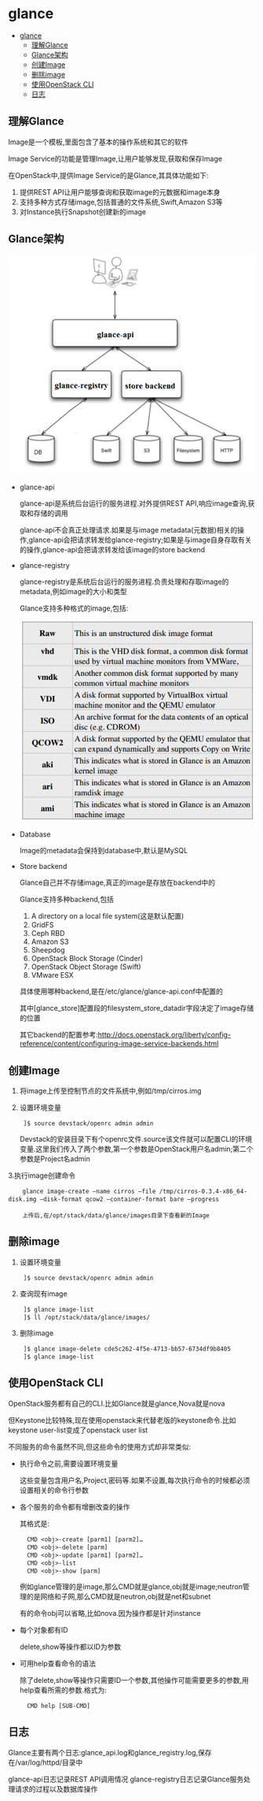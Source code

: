 # glance

<!-- TOC -->

- [glance](#glance)
    - [理解Glance](#理解glance)
    - [Glance架构](#glance架构)
    - [创建Image](#创建image)
    - [删除image](#删除image)
    - [使用OpenStack CLI](#使用openstack-cli)
    - [日志](#日志)

<!-- /TOC -->

## 理解Glance

Image是一个模板,里面包含了基本的操作系统和其它的软件

Image Service的功能是管理Image,让用户能够发现,获取和保存Image

在OpenStack中,提供Image Service的是Glance,其具体功能如下:

1. 提供REST API让用户能够查询和获取image的元数据和image本身
2. 支持多种方式存储image,包括普通的文件系统,Swift,Amazon S3等
3. 对Instance执行Snapshot创建新的image

## Glance架构

![glance_architecture](images/glance_architecture.png)

- glance-api

    glance-api是系统后台运行的服务进程.对外提供REST API,响应image查询,获取和存储的调用

    glance-api不会真正处理请求.如果是与image metadata(元数据)相关的操作,glance-api会把请求转发给glance-registry;如果是与image自身存取有关的操作,glance-api会把请求转发给该image的store backend

- glance-registry

    glance-registry是系统后台运行的服务进程.负责处理和存取image的metadata,例如image的大小和类型

    Glance支持多种格式的image,包括:

    ![image_type](images/image_type.png)

- Database

    Image的metadata会保持到database中,默认是MySQL

- Store backend

    Glance自己并不存储image,真正的image是存放在backend中的

    Glance支持多种backend,包括

    1. A directory on a local file system(这是默认配置)
    2. GridFS
    3. Ceph RBD
    4. Amazon S3
    5. Sheepdog
    6. OpenStack Block Storage (Cinder)
    7. OpenStack Object Storage (Swift)
    8. VMware ESX

    具体使用哪种backend,是在/etc/glance/glance-api.conf中配置的

    其中[glance_store]配置段的filesystem_store_datadir字段决定了image存储的位置

    其它backend的配置参考:<http://docs.openstack.org/liberty/config-reference/content/configuring-image-service-backends.html>

## 创建Image

1. 将image上传至控制节点的文件系统中,例如/tmp/cirros.img
2. 设置环境变量

        ]$ source devstack/openrc admin admin

    Devstack的安装目录下有个openrc文件.source该文件就可以配置CLI的环境变量.这里我们传入了两个参数,第一个参数是OpenStack用户名admin;第二个参数是Project名admin

3.执行image创建命令

        glance image-create –name cirros –file /tmp/cirros-0.3.4-x86_64-disk.img –disk-format qcow2 –container-format bare –progress

        上传后,在/opt/stack/data/glance/images目录下查看新的Image

## 删除image

1. 设置环境变量

        ]$ source devstack/openrc admin admin

2. 查询现有image

        ]$ glance image-list
        ]$ ll /opt/stack/data/glance/images/

3. 删除image

        ]$ glance image-delete cde5c262-4f5e-4713-bb57-6734df9b8405
        ]$ glance image-list

## 使用OpenStack CLI

OpenStack服务都有自己的CLI.比如Glance就是glance,Nova就是nova

但Keystone比较特殊,现在使用openstack来代替老版的keystone命令.比如keystone user-list变成了openstack user list

不同服务的命令虽然不同,但这些命令的使用方式却非常类似:

- 执行命令之前,需要设置环境变量

    这些变量包含用户名,Project,密码等.如果不设置,每次执行命令的时候都必须设置相关的命令行参数

- 各个服务的命令都有增删改查的操作

    其格式是:

        CMD <obj>-create [parm1] [parm2]…
        CMD <obj>-delete [parm]
        CMD <obj>-update [parm1] [parm2]…
        CMD <obj>-list
        CMD <obj>-show [parm]

    例如glance管理的是image,那么CMD就是glance,obj就是image;neutron管理的是网络和子网,那么CMD就是neutron,obj就是net和subnet

    有的命令obj可以省略,比如nova.因为操作都是针对instance

- 每个对象都有ID

    delete,show等操作都以ID为参数

- 可用help查看命令的语法

    除了delete,show等操作只需要ID一个参数,其他操作可能需要更多的参数,用help查看所需的参数.格式为:

        CMD help [SUB-CMD]

## 日志

Glance主要有两个日志:glance_api.log和glance_registry.log,保存在/var/log/httpd/目录中

glance-api日志记录REST API调用情况
glance-registry日志记录Glance服务处理请求的过程以及数据库操作